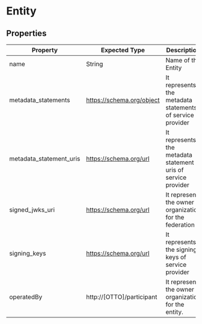 # Entity

## Properties
|Property | Expected Type | Description|
|----|----|----|
|name|String|Name of the Entity|
|metadata_statements|https://schema.org/object|It represents the metadata statements of service provider|
|metadata_statement_uris|https://schema.org/url|It represents the metadata statement uris of service provider|
|signed_jwks_uri|https://schema.org/url|It represent the owner organization for the federation|
|signing_keys|https://schema.org/url|It represents the signing keys of service provider|
|operatedBy|http://[OTTO]/participant|It represent the owner organization for the entity.|